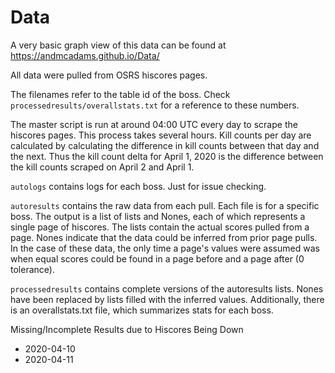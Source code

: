 # Data
A very basic graph view of this data can be found at https://andmcadams.github.io/Data/

All data were pulled from OSRS hiscores pages.

The filenames refer to the table id of the boss. Check `processedresults/overallstats.txt` for a reference to these numbers.

The master script is run at around 04:00 UTC every day to scrape the hiscores pages. This process takes several hours. Kill counts per day are calculated by calculating the difference in kill counts between that day and the next. Thus the kill count delta for April 1, 2020 is the difference between the kill counts scraped on April 2 and April 1.

`autologs` contains logs for each boss. Just for issue checking.

`autoresults` contains the raw data from each pull. Each file is for a specific boss. The output is a list of lists and Nones, each of which represents a single page of hiscores. The lists contain the actual scores pulled from a page. Nones indicate that the data could be inferred from prior page pulls. In the case of these data, the only time a page's values were assumed was when equal scores could be found in a page before and a page after (0 tolerance).

`processedresults` contains complete versions of the autoresults lists. Nones have been replaced by lists filled with the inferred values. Additionally, there is an overallstats.txt file, which summarizes stats for each boss.

Missing/Incomplete Results due to Hiscores Being Down
* 2020-04-10
* 2020-04-11